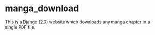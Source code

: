 # manga_download

This is a Django (2.0) website which downloads any manga chapter in a single PDF file.
